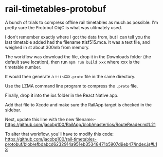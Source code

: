 # rail-timetables-protobuf

A bunch of trials to compress offline rail timetables as much as possible. I'm pretty sure the Protobuf ObjC is what was ulitmately used.

I don't remember exactly where I got the data from, but I can tell you the last timetable added had the filename ttisf515.mca. It was a text file, and weighed in st about 300mb from memory.

The workflow was download the file, drop it in the Downloads folder (the default save location), then run `npm run build xxx` where xxx is the timetable number.

It would then generate a `ttisXXX.proto` file in the same directory.

Use the LZMA command line program to compress the `.proto` file.

Finally, drop it into the ios folder in the React Native app.

Add that file to Xcode and make sure the RailApp target is checked in the sidebar.

Next, update this line with the new filename:- https://github.com/jacobp100/RailApp/blob/master/ios/RouteReader.m#L21

To alter that workflow, you'll have to modify this code: https://github.com/jacobp100/rail-timetables-protobuf/blob/efbdabcd6232914a951eb35348471b5907d9eb47/index.js#L13
